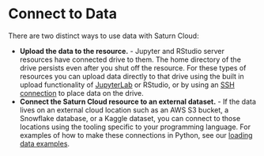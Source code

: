 # Connect to Data

There are two distinct ways to use data with Saturn Cloud:

* **Upload the data to the resource.** - Jupyter and RStudio server resources have connected drive to them. The home directory of the drive persists even after you shut off the resource. For these types of resources you can upload data directly to that drive using the built in upload functionality of [JupyterLab](<docs/Examples/python/load-data/qs-load-data-local-files.md>) or RStudio, or by using an [SSH connection](<{{ ref "ide_ssh.md"}}>) to place data on the drive.
* **Connect the Saturn Cloud resource to an external dataset.** - If the data lives on an external cloud location such as an AWS S3 bucket, a Snowflake database, or a Kaggle dataset, you can connect to those locations using the tooling specific to your programming language. For examples of how to make these connections in Python, see our [loading data examples](<docs/Examples/python/load-data/qs-load-data-local-files.md>).
